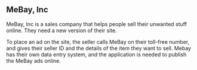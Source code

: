 ## MeBay, Inc
MeBay, Inc is a sales company that helps people sell their unwanted stuff online. They need a new version of their site.

To place an ad on the site, the seller calls MeBay on their toll-free number, and gives their seller ID and the details of the item they want to sell. Mebay has their own data entry system, and the application is needed to publish the MeBay ads online.
